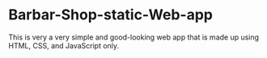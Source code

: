 # Barbar-Shop-static-Web-app
This is very a very simple and good-looking web app that is made up using HTML, CSS, and JavaScript only.

